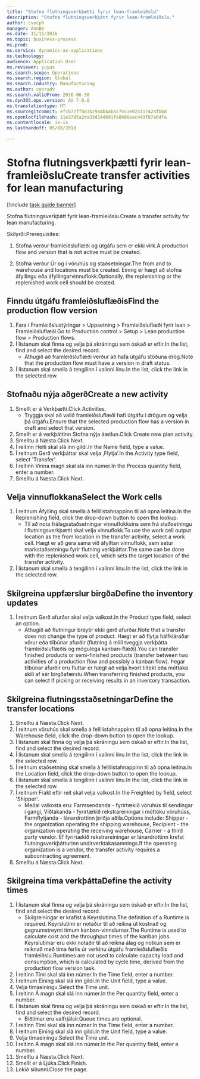```yaml
--- 
title: "Stofna flutningsverkþætti fyrir lean-framleiðslu"
description: "Stofna flutningsverkþátt fyrir lean-framleiðslu."
author: cvocph
manager: AnnBe
ms.date: 11/11/2016
ms.topic: business-process
ms.prod: 
ms.service: dynamics-ax-applications
ms.technology: 
audience: Application User
ms.reviewer: yuyus
ms.search.scope: Operations
ms.search.region: Global
ms.search.industry: Manufacturing
ms.author: conradv
ms.search.validFrom: 2016-06-30
ms.dyn365.ops.version: AX 7.0.0
ms.translationtype: HT
ms.sourcegitcommit: efcb77ff883b29a4bbaba27551e02311742afbbd
ms.openlocfilehash: 11e37d5a2da33d14d691fa8408aac443fb7a6dfa
ms.contentlocale: is-is
ms.lasthandoff: 05/08/2018

---
```

# <a name="create-transfer-activities-for-lean-manufacturing"></a><span data-ttu-id="7c832-103">Stofna flutningsverkþætti fyrir lean-framleiðslu</span><span class="sxs-lookup"><span data-stu-id="7c832-103">Create transfer activities for lean manufacturing</span></span>

[!include [task guide banner](../../includes/task-guide-banner.md)]

<span data-ttu-id="7c832-104">Stofna flutningsverkþátt fyrir lean-framleiðslu.</span><span class="sxs-lookup"><span data-stu-id="7c832-104">Create a transfer activity for lean manufacturing.</span></span> 

<span data-ttu-id="7c832-105">Skilyrði:</span><span class="sxs-lookup"><span data-stu-id="7c832-105">Prerequisites:</span></span> 

1. <span data-ttu-id="7c832-106">Stofna verður framleiðsluflæði og útgáfu sem er ekki virk.</span><span class="sxs-lookup"><span data-stu-id="7c832-106">A production flow and version that is not active must be created.</span></span>

2. <span data-ttu-id="7c832-107">Stofna verður Úr og í vöruhús og staðsetningar.</span><span class="sxs-lookup"><span data-stu-id="7c832-107">The from and to warehouse and locations must be created.</span></span> <span data-ttu-id="7c832-108">Einnig er hægt að stofna áfyllingu eða áfyllingarvinnuflokk.</span><span class="sxs-lookup"><span data-stu-id="7c832-108">Optionally, the replenishing or the replenished work cell should be created.</span></span>


## <a name="find-the-production-flow-version"></a><span data-ttu-id="7c832-109">Finndu útgáfu framleiðsluflæðis</span><span class="sxs-lookup"><span data-stu-id="7c832-109">Find the production flow version</span></span>
1. <span data-ttu-id="7c832-110">Fara í Framleiðslustýringar > Uppsetning > Framleiðsluflæði fyrir lean > Framleiðsluflæði.</span><span class="sxs-lookup"><span data-stu-id="7c832-110">Go to Production control > Setup > Lean production flow > Production flows.</span></span>
2. <span data-ttu-id="7c832-111">Í listanum skal finna og velja þá skráningu sem óskað er eftir.</span><span class="sxs-lookup"><span data-stu-id="7c832-111">In the list, find and select the desired record.</span></span>
    * <span data-ttu-id="7c832-112">Athugið að framleiðsluflæði verður að hafa útgáfu stöðuna drög.</span><span class="sxs-lookup"><span data-stu-id="7c832-112">Note that the production flow must have a version in draft status.</span></span>  
3. <span data-ttu-id="7c832-113">Í listanum skal smella á tengilinn í valinni línu.</span><span class="sxs-lookup"><span data-stu-id="7c832-113">In the list, click the link in the selected row.</span></span>

## <a name="create-a-new-activity"></a><span data-ttu-id="7c832-114">Stofnaðu nýja aðgerð</span><span class="sxs-lookup"><span data-stu-id="7c832-114">Create a new activity</span></span>
1. <span data-ttu-id="7c832-115">Smellt er á Verkþætti.</span><span class="sxs-lookup"><span data-stu-id="7c832-115">Click Activities.</span></span>
    * <span data-ttu-id="7c832-116">Tryggja skal að valið framleiðsluflæði hafi útgáfu í drögum og velja þá útgáfu.</span><span class="sxs-lookup"><span data-stu-id="7c832-116">Ensure that the selected production flow has a version in draft and select that version.</span></span>  
2. <span data-ttu-id="7c832-117">Smellt er á verkþáttinn Stofna nýja áætlun.</span><span class="sxs-lookup"><span data-stu-id="7c832-117">Click Create new plan activity.</span></span>
3. <span data-ttu-id="7c832-118">Smelltu á Næsta.</span><span class="sxs-lookup"><span data-stu-id="7c832-118">Click Next.</span></span>
4. <span data-ttu-id="7c832-119">Í reitinn Heiti skal slá inn gildi.</span><span class="sxs-lookup"><span data-stu-id="7c832-119">In the Name field, type a value.</span></span>
5. <span data-ttu-id="7c832-120">Í reitnum Gerð verkþáttar skal velja ‚Flytja‘.</span><span class="sxs-lookup"><span data-stu-id="7c832-120">In the Activity type field, select 'Transfer'.</span></span>
6. <span data-ttu-id="7c832-121">Í reitinn Vinna magn skal slá inn númer.</span><span class="sxs-lookup"><span data-stu-id="7c832-121">In the Process quantity field, enter a number.</span></span>
7. <span data-ttu-id="7c832-122">Smelltu á Næsta.</span><span class="sxs-lookup"><span data-stu-id="7c832-122">Click Next.</span></span>

## <a name="select-the-work-cells"></a><span data-ttu-id="7c832-123">Velja vinnuflokkana</span><span class="sxs-lookup"><span data-stu-id="7c832-123">Select the Work cells</span></span>
1. <span data-ttu-id="7c832-124">Í reitnum Áfylling skal smella á fellilistahnappinn til að opna leitina.</span><span class="sxs-lookup"><span data-stu-id="7c832-124">In the Replenishing field, click the drop-down button to open the lookup.</span></span>
    * <span data-ttu-id="7c832-125">Til að nota frálagsstaðsetningar vinnuflokksins sem frá staðsetningu í flutningsverkþætti skal velja vinnuflokk.</span><span class="sxs-lookup"><span data-stu-id="7c832-125">To use the work cell output location as the from location in the transfer activity, select a work cell.</span></span> <span data-ttu-id="7c832-126">Hægt er að gera sama við áfylltan vinnuflokk, sem setur markstaðsetningu fyrir flutning verkþáttar.</span><span class="sxs-lookup"><span data-stu-id="7c832-126">The same can be done with the replenished work cell, which sets the target location of the transfer activity.</span></span>  
2. <span data-ttu-id="7c832-127">Í listanum skal smella á tengilinn í valinni línu.</span><span class="sxs-lookup"><span data-stu-id="7c832-127">In the list, click the link in the selected row.</span></span>

## <a name="define-the-inventory-updates"></a><span data-ttu-id="7c832-128">Skilgreina uppfærslur birgða</span><span class="sxs-lookup"><span data-stu-id="7c832-128">Define the inventory updates</span></span>
1. <span data-ttu-id="7c832-129">Í reitnum Gerð afurðar skal velja valkost.</span><span class="sxs-lookup"><span data-stu-id="7c832-129">In the Product type field, select an option.</span></span>
    * <span data-ttu-id="7c832-130">Athugið að flutningur breytir ekki gerð afurðar.</span><span class="sxs-lookup"><span data-stu-id="7c832-130">Note that a transfer does not change the type of product.</span></span> <span data-ttu-id="7c832-131">Hægt er að flytja hálfkláraðar vörur eða tilbúnar afurðir (flutning á milli tveggja verkþátta framleiðsluflæðis og mögulega kanban-flæði).</span><span class="sxs-lookup"><span data-stu-id="7c832-131">You can transfer finished products or semi-finished products (transfer between two activities of a production flow and possibly a kanban flow).</span></span>     <span data-ttu-id="7c832-132">Þegar tilbúnar afurðir eru fluttar er hægt að velja hvort tiltekt eða móttaka skili af sér birgðafærslu.</span><span class="sxs-lookup"><span data-stu-id="7c832-132">When transferring finished products, you can select if picking or receiving results in an inventory transaction.</span></span>  

## <a name="define-the-transfer-locations"></a><span data-ttu-id="7c832-133">Skilgreina flutningsstaðsetningar</span><span class="sxs-lookup"><span data-stu-id="7c832-133">Define the transfer locations</span></span>
1. <span data-ttu-id="7c832-134">Smelltu á Næsta.</span><span class="sxs-lookup"><span data-stu-id="7c832-134">Click Next.</span></span>
2. <span data-ttu-id="7c832-135">Í reitnum vöruhús skal smella á fellilistahnappinn til að opna leitina.</span><span class="sxs-lookup"><span data-stu-id="7c832-135">In the Warehouse field, click the drop-down button to open the lookup.</span></span>
3. <span data-ttu-id="7c832-136">Í listanum skal finna og velja þá skráningu sem óskað er eftir.</span><span class="sxs-lookup"><span data-stu-id="7c832-136">In the list, find and select the desired record.</span></span>
4. <span data-ttu-id="7c832-137">Í listanum skal smella á tengilinn í valinni línu.</span><span class="sxs-lookup"><span data-stu-id="7c832-137">In the list, click the link in the selected row.</span></span>
5. <span data-ttu-id="7c832-138">Í reitnum staðsetning skal smella á fellilistahnappinn til að opna leitina.</span><span class="sxs-lookup"><span data-stu-id="7c832-138">In the Location field, click the drop-down button to open the lookup.</span></span>
6. <span data-ttu-id="7c832-139">Í listanum skal smella á tengilinn í valinni línu.</span><span class="sxs-lookup"><span data-stu-id="7c832-139">In the list, click the link in the selected row.</span></span>
7. <span data-ttu-id="7c832-140">Í reitnum Frakt eftir reit skal velja valkost.</span><span class="sxs-lookup"><span data-stu-id="7c832-140">In the Freighted by field, select 'Shipper'.</span></span>
    * <span data-ttu-id="7c832-141">Meðal valkosta eru: Farmsendanda - fyrirtækið vöruhús til sendingar í gangi, Viðtakanda - fyrirtækið rekstrareiningar í móttöku vöruhúss, Farmflytjanda - lánardrottinn þriðja aðila.</span><span class="sxs-lookup"><span data-stu-id="7c832-141">Options include: Shipper - the organization operating the shipping warehouse, Recipient -  the organization operating the receiving warehouse, Carrier - a third party vendor.</span></span> <span data-ttu-id="7c832-142">Ef fyrirtækið rekstrareiningar er lánardrottinn krefst flutningsverkþátturinn undirverktakasamnings.</span><span class="sxs-lookup"><span data-stu-id="7c832-142">If the operating organization is a vendor, the transfer activity requires a subcontracting agreement.</span></span>  
8. <span data-ttu-id="7c832-143">Smelltu á Næsta.</span><span class="sxs-lookup"><span data-stu-id="7c832-143">Click Next.</span></span>

## <a name="define-the-activity-times"></a><span data-ttu-id="7c832-144">Skilgreina tíma verkþátta</span><span class="sxs-lookup"><span data-stu-id="7c832-144">Define the activity times</span></span>
1. <span data-ttu-id="7c832-145">Í listanum skal finna og velja þá skráningu sem óskað er eftir.</span><span class="sxs-lookup"><span data-stu-id="7c832-145">In the list, find and select the desired record.</span></span>
    * <span data-ttu-id="7c832-146">Skilgreiningar er krafist á Keyrslutíma.</span><span class="sxs-lookup"><span data-stu-id="7c832-146">The definition of a Runtime is required.</span></span> <span data-ttu-id="7c832-147">Keyrslutími er notaður til að reikna út kostnað og gegnumstreymi tímum kanban-vinnslurnar.</span><span class="sxs-lookup"><span data-stu-id="7c832-147">The Runtime is used to calculate cost and the throughput times of the kanban jobs.</span></span> <span data-ttu-id="7c832-148">Keyrslutímar eru ekki notaðir til að reikna álag og notkun sem er reiknað með tíma ferlis úr verkinu útgáfu framleiðsluflæðis framleiðslu.</span><span class="sxs-lookup"><span data-stu-id="7c832-148">Runtimes are not used to calculate capacity load and consumption, which is calculated by cycle time, derived from the production flow version task.</span></span>  
2. <span data-ttu-id="7c832-149">Í reitinn Tími skal slá inn númer.</span><span class="sxs-lookup"><span data-stu-id="7c832-149">In the Time field, enter a number.</span></span>
3. <span data-ttu-id="7c832-150">Í reitnum Eining skal slá inn gildi.</span><span class="sxs-lookup"><span data-stu-id="7c832-150">In the Unit field, type a value.</span></span>
4. <span data-ttu-id="7c832-151">Velja tímaeiningu.</span><span class="sxs-lookup"><span data-stu-id="7c832-151">Select the Time unit.</span></span>
5. <span data-ttu-id="7c832-152">Í reitinn Á magn skal slá inn númer.</span><span class="sxs-lookup"><span data-stu-id="7c832-152">In the Per quantity field, enter a number.</span></span>
6. <span data-ttu-id="7c832-153">Í listanum skal finna og velja þá skráningu sem óskað er eftir.</span><span class="sxs-lookup"><span data-stu-id="7c832-153">In the list, find and select the desired record.</span></span>
    * <span data-ttu-id="7c832-154">Biðtímar eru valfrjálsir.</span><span class="sxs-lookup"><span data-stu-id="7c832-154">Queue times are optional.</span></span>  
7. <span data-ttu-id="7c832-155">Í reitinn Tími skal slá inn númer.</span><span class="sxs-lookup"><span data-stu-id="7c832-155">In the Time field, enter a number.</span></span>
8. <span data-ttu-id="7c832-156">Í reitnum Eining skal slá inn gildi.</span><span class="sxs-lookup"><span data-stu-id="7c832-156">In the Unit field, type a value.</span></span>
9. <span data-ttu-id="7c832-157">Velja tímaeiningu.</span><span class="sxs-lookup"><span data-stu-id="7c832-157">Select the Time unit.</span></span>
10. <span data-ttu-id="7c832-158">Í reitinn Á magn skal slá inn númer.</span><span class="sxs-lookup"><span data-stu-id="7c832-158">In the Per quantity field, enter a number.</span></span>
11. <span data-ttu-id="7c832-159">Smelltu á Næsta.</span><span class="sxs-lookup"><span data-stu-id="7c832-159">Click Next.</span></span>
12. <span data-ttu-id="7c832-160">Smellt er á Ljúka.</span><span class="sxs-lookup"><span data-stu-id="7c832-160">Click Finish.</span></span>
13. <span data-ttu-id="7c832-161">Lokið síðunni.</span><span class="sxs-lookup"><span data-stu-id="7c832-161">Close the page.</span></span>



